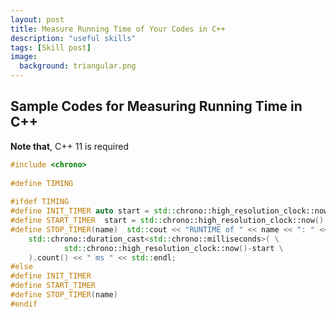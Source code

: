 ```yaml
---
layout: post
title: Measure Running Time of Your Codes in C++
description: "useful skills"
tags: [Skill post]
image:
  background: triangular.png
---
```


## Sample Codes for Measuring Running Time in C++

**Note that**, C++ 11 is required
```c++
#include <chrono>
 
#define TIMING
 
#ifdef TIMING
#define INIT_TIMER auto start = std::chrono::high_resolution_clock::now();
#define START_TIMER  start = std::chrono::high_resolution_clock::now();
#define STOP_TIMER(name)  std::cout << "RUNTIME of " << name << ": " << \
    std::chrono::duration_cast<std::chrono::milliseconds>( \
            std::chrono::high_resolution_clock::now()-start \
    ).count() << " ms " << std::endl; 
#else
#define INIT_TIMER
#define START_TIMER
#define STOP_TIMER(name)
#endif
```
  


